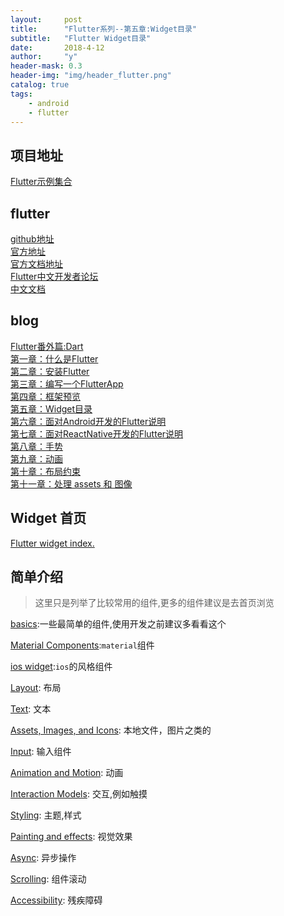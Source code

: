 ```yaml
---
layout:     post
title:      "Flutter系列--第五章:Widget目录"
subtitle:   "Flutter Widget目录"
date:       2018-4-12
author:     "y"
header-mask: 0.3
header-img: "img/header_flutter.png"
catalog: true
tags:
    - android
    - flutter
---
```


## 项目地址

[Flutter示例集合](https://github.com/7449/flutter_example)

## flutter

[github地址](https://github.com/flutter/flutter)<br>
[官方地址](https://flutter.io/)<br>
[官方文档地址](https://flutter.io/docs/)<br>
[Flutter中文开发者论坛](http://flutter-dev.com/)<br>
[中文文档](http://doc.flutter-dev.cn/)<br>

## blog

[Flutter番外篇:Dart](https://7449.github.io/2018/03/18/Android_Flutter_dart/)<br>
[第一章：什么是Flutter](https://7449.github.io/2018/03/19/Android_Flutter_1/)<br>
[第二章：安装Flutter](https://7449.github.io/2018/03/19/Android_Flutter_2/)<br>
[第三章：编写一个FlutterApp](https://7449.github.io/2018/03/26/Android_Flutter_3/)<br>
[第四章：框架预览](https://7449.github.io/2018/03/26/Android_Flutter_4/)<br>
[第五章：Widget目录](https://7449.github.io/2018/04/12/Android_Flutter_5/)<br>
[第六章：面对Android开发的Flutter说明](https://7449.github.io/2018/04/16/Android_Flutter_6/)<br>
[第七章：面对ReactNative开发的Flutter说明](https://7449.github.io/2018/04/17/Android_Flutter_7/)<br>
[第八章：手势](https://7449.github.io/2018/04/20/Android_Flutter_8/)<br>
[第九章：动画](https://7449.github.io/2018/04/20/Android_Flutter_9/)<br>
[第十章：布局约束](https://7449.github.io/2018/04/21/Android_Flutter_10/)<br>
[第十一章：处理 assets 和 图像](https://7449.github.io/2018/04/22/Android_Flutter_11/)<br>

## Widget 首页

[Flutter widget index.](https://flutter.io/widgets/widgetindex/)

## 简单介绍

> 这里只是列举了比较常用的组件,更多的组件建议是去首页浏览

[basics](https://flutter.io/widgets/basics/):一些最简单的组件,使用开发之前建议多看看这个

[Material Components](https://flutter.io/widgets/material/):`material`组件

[ios widget](https://flutter.io/widgets/cupertino/):`ios`的风格组件

[Layout](https://flutter.io/widgets/layout/): 布局

[Text](https://flutter.io/widgets/text/): 文本

[Assets, Images, and Icons](https://flutter.io/widgets/assets/): 本地文件，图片之类的

[Input](https://flutter.io/widgets/input/): 输入组件

[Animation and Motion](https://flutter.io/widgets/animation/): 动画

[Interaction Models](https://flutter.io/widgets/interaction/): 交互,例如触摸

[Styling](https://flutter.io/widgets/styling/): 主题,样式

[Painting and effects](https://flutter.io/widgets/painting/): 视觉效果

[Async](https://flutter.io/widgets/async/): 异步操作

[Scrolling](https://flutter.io/widgets/accessibility/): 组件滚动

[Accessibility](https://flutter.io/widgets/scrolling/): 残疾障碍
